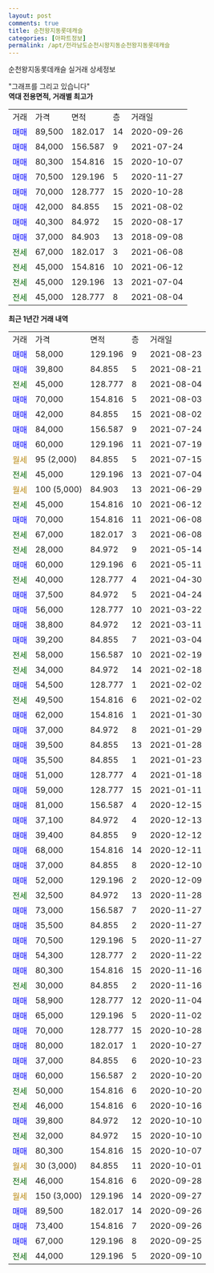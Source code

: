 ```yaml
---
layout: post
comments: true
title: 순천왕지동롯데캐슬
categories: [아파트정보]
permalink: /apt/전라남도순천시왕지동순천왕지동롯데캐슬
---
```


순천왕지동롯데캐슬 실거래 상세정보

<script type="text/javascript">
  google.charts.load('current', {'packages':['line', 'corechart']});
  google.charts.setOnLoadCallback(drawChart);

  function drawChart() {
    var data = new google.visualization.DataTable();
    data.addColumn('date', '거래일');
    data.addColumn('number', "매매");
    data.addColumn('number', "전세");
    data.addColumn('number', "전매");

    data.addRows([[new Date(Date.parse("2021-08-23")), 58000, null, null], [new Date(Date.parse("2021-08-21")), 39800, null, null], [new Date(Date.parse("2021-08-04")), null, 45000, null], [new Date(Date.parse("2021-08-03")), 70000, null, null], [new Date(Date.parse("2021-08-02")), 42000, null, null], [new Date(Date.parse("2021-07-24")), 84000, null, null], [new Date(Date.parse("2021-07-19")), 60000, null, null], [new Date(Date.parse("2021-07-15")), null, null, null], [new Date(Date.parse("2021-07-04")), null, 45000, null], [new Date(Date.parse("2021-06-29")), null, null, null], [new Date(Date.parse("2021-06-12")), null, 45000, null], [new Date(Date.parse("2021-06-08")), 70000, null, null], [new Date(Date.parse("2021-06-08")), null, 67000, null], [new Date(Date.parse("2021-05-14")), null, 28000, null], [new Date(Date.parse("2021-05-11")), 60000, null, null], [new Date(Date.parse("2021-04-30")), null, 40000, null], [new Date(Date.parse("2021-04-24")), 37500, null, null], [new Date(Date.parse("2021-03-22")), 56000, null, null], [new Date(Date.parse("2021-03-11")), 38800, null, null], [new Date(Date.parse("2021-03-04")), 39200, null, null], [new Date(Date.parse("2021-02-19")), null, 58000, null], [new Date(Date.parse("2021-02-18")), null, 34000, null], [new Date(Date.parse("2021-02-02")), 54500, null, null], [new Date(Date.parse("2021-02-02")), null, 49500, null], [new Date(Date.parse("2021-01-30")), 62000, null, null], [new Date(Date.parse("2021-01-29")), 37000, null, null], [new Date(Date.parse("2021-01-28")), 39500, null, null], [new Date(Date.parse("2021-01-23")), 35500, null, null], [new Date(Date.parse("2021-01-18")), 51000, null, null], [new Date(Date.parse("2021-01-11")), 59000, null, null], [new Date(Date.parse("2020-12-15")), 81000, null, null], [new Date(Date.parse("2020-12-13")), 37100, null, null], [new Date(Date.parse("2020-12-12")), 39400, null, null], [new Date(Date.parse("2020-12-11")), 68000, null, null], [new Date(Date.parse("2020-12-10")), 37000, null, null], [new Date(Date.parse("2020-12-09")), 52000, null, null], [new Date(Date.parse("2020-11-28")), null, 32500, null], [new Date(Date.parse("2020-11-27")), 73000, null, null], [new Date(Date.parse("2020-11-27")), 35500, null, null], [new Date(Date.parse("2020-11-27")), 70500, null, null], [new Date(Date.parse("2020-11-22")), 54300, null, null], [new Date(Date.parse("2020-11-16")), 80300, null, null], [new Date(Date.parse("2020-11-16")), null, 30000, null], [new Date(Date.parse("2020-11-04")), 58900, null, null], [new Date(Date.parse("2020-11-02")), 65000, null, null], [new Date(Date.parse("2020-10-28")), 70000, null, null], [new Date(Date.parse("2020-10-27")), 80000, null, null], [new Date(Date.parse("2020-10-23")), 37000, null, null], [new Date(Date.parse("2020-10-20")), 60000, null, null], [new Date(Date.parse("2020-10-20")), null, 50000, null], [new Date(Date.parse("2020-10-16")), null, 46000, null], [new Date(Date.parse("2020-10-10")), 39800, null, null], [new Date(Date.parse("2020-10-10")), null, 32000, null], [new Date(Date.parse("2020-10-07")), 80300, null, null], [new Date(Date.parse("2020-10-01")), null, null, null], [new Date(Date.parse("2020-09-28")), null, 46000, null], [new Date(Date.parse("2020-09-27")), null, null, null], [new Date(Date.parse("2020-09-26")), 89500, null, null], [new Date(Date.parse("2020-09-26")), 73400, null, null], [new Date(Date.parse("2020-09-25")), 67000, null, null], [new Date(Date.parse("2020-09-10")), null, 44000, null]]);

    var options = {
      hAxis: {
        format: 'yyyy/MM/dd'
      },    
      lineWidth: 0,
      pointsVisible: true,    
      title: '최근 1년간 유형별 실거래가 분포',
      legend: { position: 'bottom' }
    };

    var formatter = new google.visualization.NumberFormat({pattern:'###,###'} );
    formatter.format(data, 1);
    formatter.format(data, 2);
    
    setTimeout(function() {
        var chart = new google.visualization.LineChart(document.getElementById('columnchart_material'));
        chart.draw(data, (options));
        document.getElementById('loading').style.display = 'none';
    }, 200);
  }
</script>


<div id="loading" style="z-index:20; display: block; margin-left: 0px">"그래프를 그리고 있습니다"</div>
<div id="columnchart_material" style="width: 95%; margin-left: 0px; display: block"></div>
<!-- contents start -->
<b>역대 전용면적, 거래별 최고가</b>
<table class="sortable">
    <tr>
      <td>거래</td>
      <td>가격</td>
      <td>면적</td>
      <td>층</td>
      <td>거래일</td>
    </tr>
        <tr>
          <td><a style="color: blue">매매</a></td>
          <td>89,500</td>
          <td>182.017</td>
          <td>14</td>
          <td>2020-09-26</td>
        </tr>            <tr>
          <td><a style="color: blue">매매</a></td>
          <td>84,000</td>
          <td>156.587</td>
          <td>9</td>
          <td>2021-07-24</td>
        </tr>            <tr>
          <td><a style="color: blue">매매</a></td>
          <td>80,300</td>
          <td>154.816</td>
          <td>15</td>
          <td>2020-10-07</td>
        </tr>            <tr>
          <td><a style="color: blue">매매</a></td>
          <td>70,500</td>
          <td>129.196</td>
          <td>5</td>
          <td>2020-11-27</td>
        </tr>            <tr>
          <td><a style="color: blue">매매</a></td>
          <td>70,000</td>
          <td>128.777</td>
          <td>15</td>
          <td>2020-10-28</td>
        </tr>            <tr>
          <td><a style="color: blue">매매</a></td>
          <td>42,000</td>
          <td>84.855</td>
          <td>15</td>
          <td>2021-08-02</td>
        </tr>            <tr>
          <td><a style="color: blue">매매</a></td>
          <td>40,300</td>
          <td>84.972</td>
          <td>15</td>
          <td>2020-08-17</td>
        </tr>            <tr>
          <td><a style="color: blue">매매</a></td>
          <td>37,000</td>
          <td>84.903</td>
          <td>13</td>
          <td>2018-09-08</td>
        </tr>        
        <tr>
              <td><a style="color: darkgreen">전세</a></td>
              <td>67,000</td>
              <td>182.017</td>
              <td>3</td>
              <td>2021-06-08</td>
            </tr>            <tr>
              <td><a style="color: darkgreen">전세</a></td>
              <td>45,000</td>
              <td>154.816</td>
              <td>10</td>
              <td>2021-06-12</td>
            </tr>            <tr>
              <td><a style="color: darkgreen">전세</a></td>
              <td>45,000</td>
              <td>129.196</td>
              <td>13</td>
              <td>2021-07-04</td>
            </tr>            <tr>
              <td><a style="color: darkgreen">전세</a></td>
              <td>45,000</td>
              <td>128.777</td>
              <td>8</td>
              <td>2021-08-04</td>
            </tr>        
    
</table>

<b>최근 1년간 거래 내역</b>

<table class="sortable">
    <tr>
      <td>거래</td>
      <td>가격</td>
      <td>면적</td>
      <td>층</td>
      <td>거래일</td>
    </tr>
    <tr>
      <td><a style="color: blue">매매</a></td>
      <td>58,000</td>
      <td>129.196</td>
      <td>9</td>
      <td>2021-08-23</td>
    </tr>          <tr>
      <td><a style="color: blue">매매</a></td>
      <td>39,800</td>
      <td>84.855</td>
      <td>5</td>
      <td>2021-08-21</td>
    </tr>          <tr>
      <td><a style="color: darkgreen">전세</a></td>
      <td>45,000</td>
      <td>128.777</td>
      <td>8</td>
      <td>2021-08-04</td>
    </tr>          <tr>
      <td><a style="color: blue">매매</a></td>
      <td>70,000</td>
      <td>154.816</td>
      <td>5</td>
      <td>2021-08-03</td>
    </tr>          <tr>
      <td><a style="color: blue">매매</a></td>
      <td>42,000</td>
      <td>84.855</td>
      <td>15</td>
      <td>2021-08-02</td>
    </tr>          <tr>
      <td><a style="color: blue">매매</a></td>
      <td>84,000</td>
      <td>156.587</td>
      <td>9</td>
      <td>2021-07-24</td>
    </tr>          <tr>
      <td><a style="color: blue">매매</a></td>
      <td>60,000</td>
      <td>129.196</td>
      <td>11</td>
      <td>2021-07-19</td>
    </tr>          <tr>
      <td><a style="color: darkgoldenrod">월세</a></td>
      <td>95 (2,000)</td>
      <td>84.855</td>
      <td>5</td>
      <td>2021-07-15</td>
    </tr>          <tr>
      <td><a style="color: darkgreen">전세</a></td>
      <td>45,000</td>
      <td>129.196</td>
      <td>13</td>
      <td>2021-07-04</td>
    </tr>          <tr>
      <td><a style="color: darkgoldenrod">월세</a></td>
      <td>100 (5,000)</td>
      <td>84.903</td>
      <td>13</td>
      <td>2021-06-29</td>
    </tr>          <tr>
      <td><a style="color: darkgreen">전세</a></td>
      <td>45,000</td>
      <td>154.816</td>
      <td>10</td>
      <td>2021-06-12</td>
    </tr>          <tr>
      <td><a style="color: blue">매매</a></td>
      <td>70,000</td>
      <td>154.816</td>
      <td>11</td>
      <td>2021-06-08</td>
    </tr>          <tr>
      <td><a style="color: darkgreen">전세</a></td>
      <td>67,000</td>
      <td>182.017</td>
      <td>3</td>
      <td>2021-06-08</td>
    </tr>          <tr>
      <td><a style="color: darkgreen">전세</a></td>
      <td>28,000</td>
      <td>84.972</td>
      <td>9</td>
      <td>2021-05-14</td>
    </tr>          <tr>
      <td><a style="color: blue">매매</a></td>
      <td>60,000</td>
      <td>129.196</td>
      <td>6</td>
      <td>2021-05-11</td>
    </tr>          <tr>
      <td><a style="color: darkgreen">전세</a></td>
      <td>40,000</td>
      <td>128.777</td>
      <td>4</td>
      <td>2021-04-30</td>
    </tr>          <tr>
      <td><a style="color: blue">매매</a></td>
      <td>37,500</td>
      <td>84.972</td>
      <td>5</td>
      <td>2021-04-24</td>
    </tr>          <tr>
      <td><a style="color: blue">매매</a></td>
      <td>56,000</td>
      <td>128.777</td>
      <td>10</td>
      <td>2021-03-22</td>
    </tr>          <tr>
      <td><a style="color: blue">매매</a></td>
      <td>38,800</td>
      <td>84.972</td>
      <td>12</td>
      <td>2021-03-11</td>
    </tr>          <tr>
      <td><a style="color: blue">매매</a></td>
      <td>39,200</td>
      <td>84.855</td>
      <td>7</td>
      <td>2021-03-04</td>
    </tr>          <tr>
      <td><a style="color: darkgreen">전세</a></td>
      <td>58,000</td>
      <td>156.587</td>
      <td>10</td>
      <td>2021-02-19</td>
    </tr>          <tr>
      <td><a style="color: darkgreen">전세</a></td>
      <td>34,000</td>
      <td>84.972</td>
      <td>14</td>
      <td>2021-02-18</td>
    </tr>          <tr>
      <td><a style="color: blue">매매</a></td>
      <td>54,500</td>
      <td>128.777</td>
      <td>1</td>
      <td>2021-02-02</td>
    </tr>          <tr>
      <td><a style="color: darkgreen">전세</a></td>
      <td>49,500</td>
      <td>154.816</td>
      <td>6</td>
      <td>2021-02-02</td>
    </tr>          <tr>
      <td><a style="color: blue">매매</a></td>
      <td>62,000</td>
      <td>154.816</td>
      <td>1</td>
      <td>2021-01-30</td>
    </tr>          <tr>
      <td><a style="color: blue">매매</a></td>
      <td>37,000</td>
      <td>84.972</td>
      <td>8</td>
      <td>2021-01-29</td>
    </tr>          <tr>
      <td><a style="color: blue">매매</a></td>
      <td>39,500</td>
      <td>84.855</td>
      <td>13</td>
      <td>2021-01-28</td>
    </tr>          <tr>
      <td><a style="color: blue">매매</a></td>
      <td>35,500</td>
      <td>84.855</td>
      <td>1</td>
      <td>2021-01-23</td>
    </tr>          <tr>
      <td><a style="color: blue">매매</a></td>
      <td>51,000</td>
      <td>128.777</td>
      <td>4</td>
      <td>2021-01-18</td>
    </tr>          <tr>
      <td><a style="color: blue">매매</a></td>
      <td>59,000</td>
      <td>128.777</td>
      <td>15</td>
      <td>2021-01-11</td>
    </tr>          <tr>
      <td><a style="color: blue">매매</a></td>
      <td>81,000</td>
      <td>156.587</td>
      <td>4</td>
      <td>2020-12-15</td>
    </tr>          <tr>
      <td><a style="color: blue">매매</a></td>
      <td>37,100</td>
      <td>84.972</td>
      <td>4</td>
      <td>2020-12-13</td>
    </tr>          <tr>
      <td><a style="color: blue">매매</a></td>
      <td>39,400</td>
      <td>84.855</td>
      <td>9</td>
      <td>2020-12-12</td>
    </tr>          <tr>
      <td><a style="color: blue">매매</a></td>
      <td>68,000</td>
      <td>154.816</td>
      <td>14</td>
      <td>2020-12-11</td>
    </tr>          <tr>
      <td><a style="color: blue">매매</a></td>
      <td>37,000</td>
      <td>84.855</td>
      <td>8</td>
      <td>2020-12-10</td>
    </tr>          <tr>
      <td><a style="color: blue">매매</a></td>
      <td>52,000</td>
      <td>129.196</td>
      <td>2</td>
      <td>2020-12-09</td>
    </tr>          <tr>
      <td><a style="color: darkgreen">전세</a></td>
      <td>32,500</td>
      <td>84.972</td>
      <td>13</td>
      <td>2020-11-28</td>
    </tr>          <tr>
      <td><a style="color: blue">매매</a></td>
      <td>73,000</td>
      <td>156.587</td>
      <td>7</td>
      <td>2020-11-27</td>
    </tr>          <tr>
      <td><a style="color: blue">매매</a></td>
      <td>35,500</td>
      <td>84.855</td>
      <td>2</td>
      <td>2020-11-27</td>
    </tr>          <tr>
      <td><a style="color: blue">매매</a></td>
      <td>70,500</td>
      <td>129.196</td>
      <td>5</td>
      <td>2020-11-27</td>
    </tr>          <tr>
      <td><a style="color: blue">매매</a></td>
      <td>54,300</td>
      <td>128.777</td>
      <td>2</td>
      <td>2020-11-22</td>
    </tr>          <tr>
      <td><a style="color: blue">매매</a></td>
      <td>80,300</td>
      <td>154.816</td>
      <td>15</td>
      <td>2020-11-16</td>
    </tr>          <tr>
      <td><a style="color: darkgreen">전세</a></td>
      <td>30,000</td>
      <td>84.855</td>
      <td>2</td>
      <td>2020-11-16</td>
    </tr>          <tr>
      <td><a style="color: blue">매매</a></td>
      <td>58,900</td>
      <td>128.777</td>
      <td>12</td>
      <td>2020-11-04</td>
    </tr>          <tr>
      <td><a style="color: blue">매매</a></td>
      <td>65,000</td>
      <td>129.196</td>
      <td>5</td>
      <td>2020-11-02</td>
    </tr>          <tr>
      <td><a style="color: blue">매매</a></td>
      <td>70,000</td>
      <td>128.777</td>
      <td>15</td>
      <td>2020-10-28</td>
    </tr>          <tr>
      <td><a style="color: blue">매매</a></td>
      <td>80,000</td>
      <td>182.017</td>
      <td>1</td>
      <td>2020-10-27</td>
    </tr>          <tr>
      <td><a style="color: blue">매매</a></td>
      <td>37,000</td>
      <td>84.855</td>
      <td>6</td>
      <td>2020-10-23</td>
    </tr>          <tr>
      <td><a style="color: blue">매매</a></td>
      <td>60,000</td>
      <td>156.587</td>
      <td>2</td>
      <td>2020-10-20</td>
    </tr>          <tr>
      <td><a style="color: darkgreen">전세</a></td>
      <td>50,000</td>
      <td>154.816</td>
      <td>6</td>
      <td>2020-10-20</td>
    </tr>          <tr>
      <td><a style="color: darkgreen">전세</a></td>
      <td>46,000</td>
      <td>154.816</td>
      <td>6</td>
      <td>2020-10-16</td>
    </tr>          <tr>
      <td><a style="color: blue">매매</a></td>
      <td>39,800</td>
      <td>84.972</td>
      <td>12</td>
      <td>2020-10-10</td>
    </tr>          <tr>
      <td><a style="color: darkgreen">전세</a></td>
      <td>32,000</td>
      <td>84.972</td>
      <td>15</td>
      <td>2020-10-10</td>
    </tr>          <tr>
      <td><a style="color: blue">매매</a></td>
      <td>80,300</td>
      <td>154.816</td>
      <td>15</td>
      <td>2020-10-07</td>
    </tr>          <tr>
      <td><a style="color: darkgoldenrod">월세</a></td>
      <td>30 (3,000)</td>
      <td>84.855</td>
      <td>11</td>
      <td>2020-10-01</td>
    </tr>          <tr>
      <td><a style="color: darkgreen">전세</a></td>
      <td>46,000</td>
      <td>154.816</td>
      <td>6</td>
      <td>2020-09-28</td>
    </tr>          <tr>
      <td><a style="color: darkgoldenrod">월세</a></td>
      <td>150 (3,000)</td>
      <td>129.196</td>
      <td>14</td>
      <td>2020-09-27</td>
    </tr>          <tr>
      <td><a style="color: blue">매매</a></td>
      <td>89,500</td>
      <td>182.017</td>
      <td>14</td>
      <td>2020-09-26</td>
    </tr>          <tr>
      <td><a style="color: blue">매매</a></td>
      <td>73,400</td>
      <td>154.816</td>
      <td>7</td>
      <td>2020-09-26</td>
    </tr>          <tr>
      <td><a style="color: blue">매매</a></td>
      <td>67,000</td>
      <td>129.196</td>
      <td>8</td>
      <td>2020-09-25</td>
    </tr>          <tr>
      <td><a style="color: darkgreen">전세</a></td>
      <td>44,000</td>
      <td>129.196</td>
      <td>5</td>
      <td>2020-09-10</td>
    </tr>      </table>
<!-- contents end -->    

